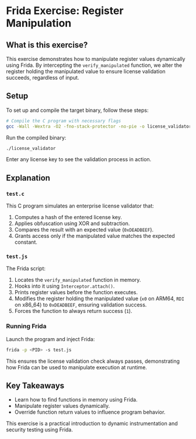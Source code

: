 # Frida Exercise: Register Manipulation

## What is this exercise?
This exercise demonstrates how to manipulate register values dynamically using Frida. By intercepting the `verify_manipulated` function, we alter the register holding the manipulated value to ensure license validation succeeds, regardless of input.

## Setup
To set up and compile the target binary, follow these steps:

```sh
# Compile the C program with necessary flags
gcc -Wall -Wextra -O2 -fno-stack-protector -no-pie -o license_validator test.c
```

Run the compiled binary:

```sh
./license_validator
```

Enter any license key to see the validation process in action.

## Explanation

### `test.c`
This C program simulates an enterprise license validator that:
1. Computes a hash of the entered license key.
2. Applies obfuscation using XOR and subtraction.
3. Compares the result with an expected value (`0xDEADBEEF`).
4. Grants access only if the manipulated value matches the expected constant.

### `test.js`
The Frida script:
1. Locates the `verify_manipulated` function in memory.
2. Hooks into it using `Interceptor.attach()`.
3. Prints register values before the function executes.
4. Modifies the register holding the manipulated value (`x0` on ARM64, `RDI` on x86_64) to `0xDEADBEEF`, ensuring validation success.
5. Forces the function to always return success (`1`).

### Running Frida
Launch the program and inject Frida:

```sh
frida -p <PID> -s test.js
```

This ensures the license validation check always passes, demonstrating how Frida can be used to manipulate execution at runtime.

## Key Takeaways
- Learn how to find functions in memory using Frida.
- Manipulate register values dynamically.
- Override function return values to influence program behavior.

This exercise is a practical introduction to dynamic instrumentation and security testing using Frida.

